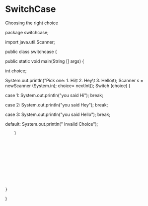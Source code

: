 # SwitchCase
Choosing the right choice

package switchcase;


import java.util.Scanner;


public class switchcase {


public static void main(String [] args) {

int choice;

System.out.println("Pick one: 1. Hi\t 2. Hey\t 3. Hello\t);
Scanner s = newScanner (System.in);
choice= nextInt();
Switch (choice)  {


case 1: System.out.println("you said Hi");
       break;

case 2: System.out.println("you said Hey");
       break;

case 3: System.out.println("you said Hello");
       break;

default: System.out.println(" Invalid Choice");
       
        }












    }
}

